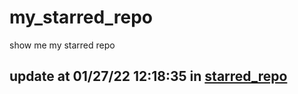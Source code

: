 # my_starred_repo
show me my starred repo

update at 01/27/22 12:18:35 in [starred_repo](./index.html)
---


